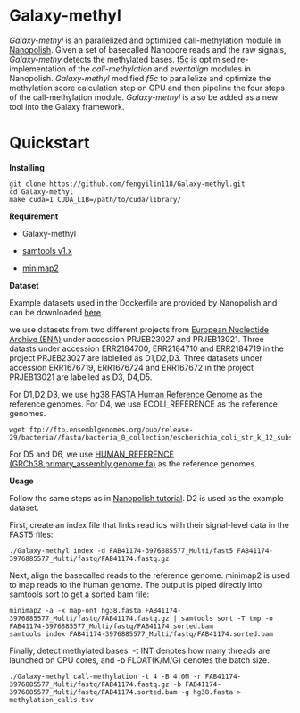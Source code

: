 # Galaxy-methyl
*Galaxy-methyl* is an parallelized and optimized call-methylation module in [Nanopolish](https://github.com/jts/nanopolish). Given a set of basecalled Nanopore reads and the raw signals, *Galaxy-methy* detects the methylated bases. [f5c](https://github.com/hasindu2008/f5c) is optimised re-implementation of the  *call-methylation* and *eventalign* modules in Nanopolish. *Galaxy-methyl* modified *f5c* to parallelize and optimize the methylation score calculation step on GPU and then pipeline the four steps of the call-methylation module. *Galaxy-methyl* is also be added as a new tool into the Galaxy framework.

# Quickstart 

**Installing**
```
git clone https://github.com/fengyilin118/Galaxy-methyl.git
cd Galaxy-methyl
make cuda=1 CUDA_LIB=/path/to/cuda/library/
```

**Requirement**

- Galaxy-methyl

- [samtools v1.x](https://www.htslib.org/)

- [minimap2](https://github.com/lh3/minimap2)

**Dataset**

Example datasets used in the Dockerfile are provided by Nanopolish and can be downloaded [here](http://s3.climb.ac.uk/nanopolish_tutorial/methylation_example.tar.gz).

we use datasets from two different projects from [European Nucleotide Archive (ENA)](https://www.ebi.ac.uk/ena/browser/home) under accession PRJEB23027 and PRJEB13021. Three datasts under accession ERR2184700, ERR2184710 and ERR2184719 in the project PRJEB23027 are lablelled as D1,D2,D3. Three datasets under accession ERR1676719, ERR1676724 and ERR167672 in the project PRJEB13021 are labelled as D3, D4,D5. 

For D1,D2,D3, we use [hg38 FASTA Human Reference Genome](https://drive.google.com/file/d/1Ur3xybIzQGSxuqeByyp5OMrpaRJXCsMI/view?usp=sharing) as the reference genomes.
For D4, we use ECOLI_REFERENCE as the reference genomes.
```
wget ftp://ftp.ensemblgenomes.org/pub/release-29/bacteria//fasta/bacteria_0_collection/escherichia_coli_str_k_12_substr_mg1655/dna/Escherichia_coli_str_k_12_substr_mg1655.GCA_000005845.2.29.dna.genome.fa.gz
```
For D5 and D6, we use [HUMAN_REFERENCE (GRCh38.primary_assembly.genome.fa)](https://drive.google.com/file/d/1DV2MH4pXBzAueWLXI3oNoX_eSesfTcER/view?usp=sharing) as the reference genomes.

**Usage**

Follow the same steps as in [Nanopolish tutorial](https://nanopolish.readthedocs.io/en/latest/quickstart_call_methylation.html). D2 is used as the example dataset.

First, create an index file that links read ids with their signal-level data in the FAST5 files:

```
./Galaxy-methyl index -d FAB41174-3976885577_Multi/fast5 FAB41174-3976885577_Multi/fastq/FAB41174.fastq.gz
```
Next, align the basecalled reads to the reference genome.  minimap2 is used to map reads to the human genome. The output is piped directly into samtools sort to get a sorted bam file:

```
minimap2 -a -x map-ont hg38.fasta FAB41174-3976885577_Multi/fastq/FAB41174.fastq.gz | samtools sort -T tmp -o FAB41174-3976885577_Multi/fastq/FAB41174.sorted.bam
samtools index FAB41174-3976885577_Multi/fastq/FAB41174.sorted.bam
```
Finally, detect methylated bases. -t INT denotes how many threads are launched on CPU cores, and -b FLOAT(K/M/G) denotes the batch size.

```
./Galaxy-methyl call-methylation -t 4 -B 4.0M -r FAB41174-3976885577_Multi/fastq/FAB41174.fastq.gz -b FAB41174-3976885577_Multi/fastq/FAB41174.sorted.bam -g hg38.fasta > methylation_calls.tsv

```

